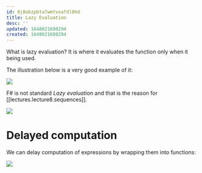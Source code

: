 ```yaml
---
id: 8j8obzpbta7wmtvxafdl0hd
title: Lazy Evaluation
desc: ''
updated: 1648021680294
created: 1648021680294
---
```

What is lazy evaluation? It is where it evaluates the function only when it being used. 

The illustration below is a very good example of it:

![](/assets/images/2022-03-23-08-48-59.png)

F# is not standard *Lazy evaluation* and that is the reason for [[lectures.lecture8.sequences]]. 

![](/assets/images/2022-03-23-08-50-18.png)

# Delayed computation
We can delay computation of expressions by wrapping them into functions: 

![](/assets/images/2022-03-23-08-51-49.png)